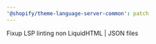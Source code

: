 ```yaml
---
'@shopify/theme-language-server-common': patch
---
```


Fixup LSP linting non LiquidHTML | JSON files
